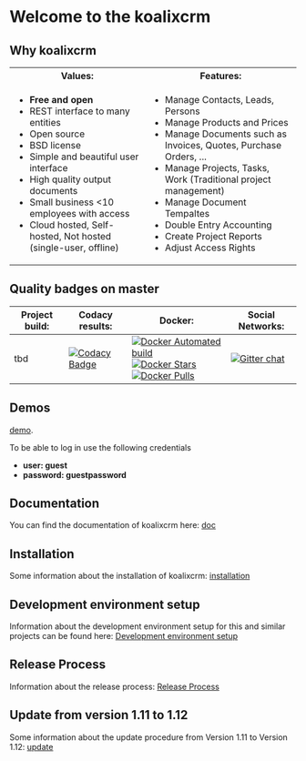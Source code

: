 # Welcome to the koalixcrm 
## Why koalixcrm
<table><tr><th>Values:</th><th>Features:</th></tr>
<tr><td><ul>
 <li><b>Free and open</b></li>
 <li>REST interface to many entities </li>
 <li>Open source </li>
 <li>BSD license </li>
<li>Simple and beautiful user interface </li>
<li>High quality output documents </li>
<li>Small business <10 employees with access </li>
                       <li>Cloud hosted, Self-hosted, Not hosted (single-user, offline)</li></ul></td>
<td><ul>
<li> Manage Contacts, Leads, Persons</li>
<li> Manage Products and Prices</li>
<li> Manage Documents such as Invoices, Quotes, Purchase Orders, ...</li>
<li> Manage Projects, Tasks, Work (Traditional project management)</li>
<li> Manage Document Tempaltes</li>
<li>Double Entry Accounting</li>
<li> Create Project Reports</li>
<li> Adjust Access Rights </li></ul></td>
  </tr></table>

## Quality badges on master
| Project build: | Codacy results: |Docker: | Social Networks: |
| --- | --- | --- | --- |
| tbd | [![Codacy Badge](https://app.codacy.com/project/badge/Grade/cfae578b5c174f438786c935fa425002)](https://app.codacy.com/gh/KoalixSwitzerland/koalixcrm/dashboard?utm_source=gh&utm_medium=referral&utm_content=&utm_campaign=Badge_grade)| [![Docker Automated build](https://img.shields.io/docker/automated/koalixswitzerland/koalixcrm.svg)]() <br/> [![Docker Stars](https://img.shields.io/docker/stars/koalixswitzerland/koalixcrm.svg)]() [![Docker Pulls](https://img.shields.io/docker/pulls/koalixswitzerland/koalixcrm.svg)]() | [![Gitter chat](https://badges.gitter.im/gitterHQ/gitter.png)](https://gitter.im/koalix-crm/Lobby) |

## Demos
[demo](http://koalixcrmdemoenglish.koalix.org/admin/).

To be able to log in use the following credentials 
<ul>
  <li><b>user: guest</b></li>
  <li><b>password: guestpassword</b></li>
 </ul>

## Documentation
You can find the documentation of koalixcrm here: [doc](http://readthedocs.org/docs/koalixcrm/en/master/)

## Installation
Some information about the installation of koalixcrm: [installation](https://github.com/scaphilo/koalixcrm/wiki/Installation)

## Development environment setup
Information about the development environment setup for this and similar projects can be found here: [Development environment setup](https://github.com/scaphilo/koalixcrm/wiki/Development-Environment-Setup)

## Release Process
Information about the release process: [Release Process](https://github.com/scaphilo/koalixcrm/wiki/Release-Process)

## Update from version 1.11 to 1.12
Some information about the update procedure from Version 1.11 to Version 1.12: [update](https://github.com/scaphilo/koalixcrm/wiki/Update) 
